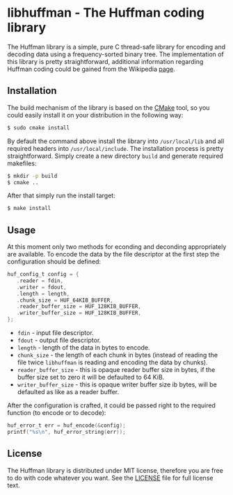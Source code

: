 # libhuffman - The Huffman coding library

The Huffman library is a simple, pure C thread-safe library for encoding and decoding data using a frequency-sorted binary tree.
The implementation of this library is pretty straightforward, additional information regarding Huffman coding could be gained from the Wikipedia [page](https://en.wikipedia.org/wiki/Huffman_coding).

## Installation

The build mechanism of the library is based on the [CMake](https://cmake.org) tool, so you could easily install it on your distribution in the following way:
```bash
$ sudo cmake install
```

By default the command above install the library into ```/usr/local/lib``` and all required headers into ```/usr/local/include```.
The installation process is pretty straightforward. Simply create a new directory ```build``` and generate required makefiles:
```bash
$ mkdir -p build
$ cmake ..
```

After that simply run the install target:
```bash
$ make install
```

## Usage

At this moment only two methods for econding and deconding appropriately are available.
To encode the data by the file descriptor at the first step the configuration should be defined:
```c
huf_config_t config = {
   .reader = fdin,
   .writer = fdout,
   .length = length,
   .chunk_size = HUF_64KIB_BUFFER,
   .reader_buffer_size = HUF_128KIB_BUFFER,
   .writer_buffer_size = HUF_128KIB_BUFFER,
};
```

- ```fdin``` - input file descriptor.
- ```fdout``` - output file descriptor.
- ```length``` - length of the data in bytes to encode.
- ```chunk_size``` - the length of each chunk in bytes (instead of reading the file twice ```libhuffman``` is reading and encoding the data by chunks).
- ```reader_buffer_size``` - this is opaque reader buffer size in bytes, if the buffer size set to zero it will be defaulted to 64 KiB.
- ```writer_buffer_size``` - this is opaque writer buffer size ib bytes, will be defaulted as like as a reader buffer.

After the configuration is crafted, it could be passed right to the required function (to encode or to decode):
```c
huf_error_t err = huf_encode(&config);
printf("%s\n", huf_error_string(err));
```

## License

The Huffman library is distributed under MIT license, therefore you are free to do with code whatever you want. See the [LICENSE](LICENSE) file for full license text.
